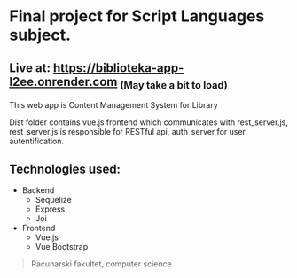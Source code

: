 # Final project for Script Languages subject.

## Live at: https://biblioteka-app-l2ee.onrender.com <sub>(May take a bit to load)<sub>

This web app is Content Management System for Library

Dist folder contains vue.js frontend which communicates with rest_server.js, rest_server.js is responsible for RESTful api, auth_server for user autentification.

## Technologies used:
- Backend
  - Sequelize
  - Express
  - Joi
- Frontend
  - Vue.js
  - Vue Bootstrap

> Racunarski fakultet, computer science
